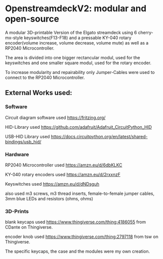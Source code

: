 # OpenstreamdeckV2: modular and open-source
A modular 3D-printable Version of the Elgato streamdeck using 6 cherry-mx-style keyswitches(F13-F18) and a pressable KY-040 rotary encoder(volume increase, volume decrease, volume mute) as well as a RP2040 Microcontroller.

The area is divided into one bigger rectancular modul, used for the keyswitches and one smaller square modul, used for the rotary encoder.

To increase modularity and repairability only Jumper-Cables were used to connect to the RP2040 Microcontroller.

## External Works used:
### Software
Circuit diagram software used https://fritzing.org/

HID-Library used https://github.com/adafruit/Adafruit_CircuitPython_HID

USB-HID Library used https://docs.circuitpython.org/en/latest/shared-bindings/usb_hid/

### Hardware
RP2040 Microcontroller used https://amzn.eu/d/6dbKLKC

KY-040 rotary encoders used https://amzn.eu/d/2rxxnzF

Keyswitches used https://amzn.eu/d/dNDsguh

also used m3 screws, m3 thread inserts, female-to-female jumper cables, 3mm blue LEDs and resistors (ohms, ohms)

### 3D-Prints
blank keycaps used https://www.thingiverse.com/thing:4186055 from CDante on Thingiverse.

encoder knob used https://www.thingiverse.com/thing:2797118 from tsw on Thingiverse.

The specific keycaps, the case and the modules were my own creation.
